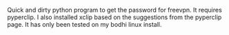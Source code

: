 Quick and dirty python program to get the password for freevpn.
It requires pyperclip. I also installed xclip based on the suggestions from the pyperclip page.
It has only been tested on my bodhi linux install.